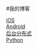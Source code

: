 #我的博客

[iOS](https://github.com/maybehyc/huyc.github.io/tree/master/mybk/iOS) <br>
[Android](https://github.com/maybehyc/huyc.github.io/tree/master/mybk/Android) <br>
[后台分布式](https://github.com/maybehyc/huyc.github.io/tree/master/mybk/JAVAEE) <br>
[Python](https://github.com/maybehyc/huyc.github.io/tree/master/mybk/Python) <br>
